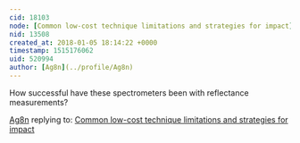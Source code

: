 ```yaml
---
cid: 18103
node: [Common low-cost technique limitations and strategies for impact](../notes/gretchengehrke/09-29-2016/common-low-cost-technique-limitations)
nid: 13508
created_at: 2018-01-05 18:14:22 +0000
timestamp: 1515176062
uid: 520994
author: [Ag8n](../profile/Ag8n)
---
```


How successful have these spectrometers been with reflectance measurements?

[Ag8n](../profile/Ag8n) replying to: [Common low-cost technique limitations and strategies for impact](../notes/gretchengehrke/09-29-2016/common-low-cost-technique-limitations)

